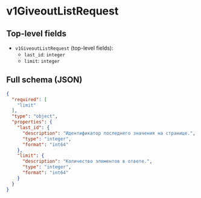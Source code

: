 # v1GiveoutListRequest

## Top-level fields
- `v1GiveoutListRequest` (top-level fields):
  - `last_id`: `integer`
  - `limit`: `integer`

## Full schema (JSON)
```json
{
  "required": [
    "limit"
  ],
  "type": "object",
  "properties": {
    "last_id": {
      "description": "Идентификатор последнего значения на странице.",
      "type": "integer",
      "format": "int64"
    },
    "limit": {
      "description": "Количество элементов в ответе.",
      "type": "integer",
      "format": "int64"
    }
  }
}
```
